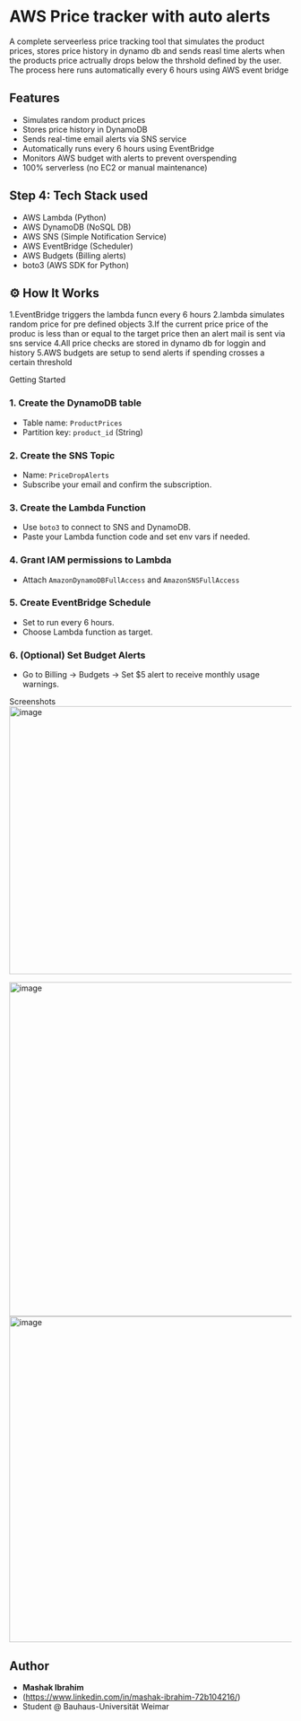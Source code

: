 # AWS Price tracker with auto alerts

A complete serveerless price tracking tool that simulates the product prices, stores price history in dynamo db and sends reasl time alerts when the products price actrually drops below the thrshold defined by the user. The process here runs automatically every 6 hours using AWS event bridge

## Features

-  Simulates random product prices
- Stores price history in DynamoDB
-  Sends real-time email alerts via SNS service 
-  Automatically runs every 6 hours using EventBridge
-  Monitors AWS budget with alerts to prevent overspending
-  100% serverless (no EC2 or manual maintenance)

## Step 4: Tech Stack used

- AWS Lambda (Python)
- AWS DynamoDB (NoSQL DB)
- AWS SNS (Simple Notification Service)
- AWS EventBridge (Scheduler)
- AWS Budgets (Billing alerts)
- boto3 (AWS SDK for Python)

## ⚙️ How It Works
1.EventBridge triggers the lambda funcn every 6 hours
2.lambda simulates random price for pre defined objects
3.If the current price price of the produc is less than or equal to the target price then an alert mail is sent via sns service
4.All price checks are stored in dynamo db for loggin and history
5.AWS budgets are setup to send alerts if spending crosses a certain threshold

Getting Started

### 1. Create the DynamoDB table
- Table name: `ProductPrices`
- Partition key: `product_id` (String)

### 2. Create the SNS Topic
- Name: `PriceDropAlerts`
- Subscribe your email and confirm the subscription.

### 3. Create the Lambda Function
- Use `boto3` to connect to SNS and DynamoDB.
- Paste your Lambda function code and set env vars if needed.

### 4. Grant IAM permissions to Lambda
- Attach `AmazonDynamoDBFullAccess` and `AmazonSNSFullAccess`

### 5. Create EventBridge Schedule
- Set to run every 6 hours.
- Choose Lambda function as target.

### 6. (Optional) Set Budget Alerts
- Go to Billing → Budgets → Set $5 alert to receive monthly usage warnings.

Screenshots
<img width="1919" height="478" alt="image" src="https://github.com/user-attachments/assets/ac33a15b-5dbf-4888-a646-43bd1cbf5314" />

<img width="1332" height="596" alt="image" src="https://github.com/user-attachments/assets/4e932e1c-bac2-4733-9f29-b1610aea16fe" />

  
<img width="1510" height="581" alt="image" src="https://github.com/user-attachments/assets/269aa074-10d8-4af8-8580-2d148496a06e" />

## Author

- **Mashak Ibrahim**
- (https://www.linkedin.com/in/mashak-ibrahim-72b104216/)
- Student @ Bauhaus-Universität Weimar






